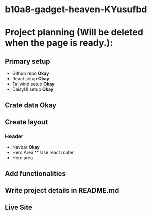 # b10a8-gadget-heaven-KYusufbd

# Project planning (Will be deleted when the page is ready.):

## Primary setup

- Github repo **Okay**
- React setup **Okay**
- Tailwind setup **Okay**
- DaisyUI setup **Okay**

## Crate data **Okay**

## Create layout

### Header

- Navbar **Okay**
- Hero Area
  \*\* Use react router
- Hero area

## Add functionalities

## Write project details in README.md

## Live Site
